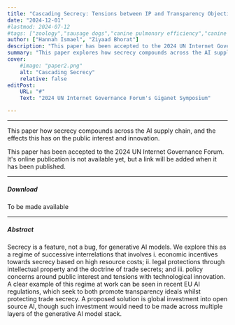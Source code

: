 ```yaml
---
title: "Cascading Secrecy: Tensions between IP and Transparency Objectives"
date: "2024-12-01"
#lastmod: 2024-07-12
#tags: ["zoology","sausage dogs","canine pulmonary efficiency","canine science","experimental zoology"]
author: ["Hannah Ismael", "Ziyaad Bhorat"]
description: "This paper has been accepted to the 2024 UN Internet Governance Forum. It's online publication is not available yet, but a link will be added when it has been published." 
summary: "This paper explores how secrecy compounds across the AI supply chain, and the effects this has on the public interest and innovation." 
cover:
    #image: "paper2.png"
    alt: "Cascading Secrecy"
    relative: false
editPost:
    URL: "#"
    Text: "2024 UN Internet Governance Forum's Giganet Symposium"

---
```


---

This paper how secrecy compounds across the AI supply chain, and the effects this has on the public interest and innovation.

This paper has been accepted to the 2024 UN Internet Governance Forum. It's online publication is not available yet, but a link will be added when it has been published.

---

##### Download

To be made available


---

##### Abstract

Secrecy is a feature, not a bug, for generative AI models. We explore this as a regime of successive interrelations that involves i. economic incentives towards secrecy based on high resource costs; ii. legal protections through intellectual property and the doctrine of trade secrets; and iii. policy concerns around public interest and tensions with technological innovation. A clear example of this regime at work can be seen in recent EU AI regulations, which seek to both promote transparency ideals whilst protecting trade secrecy. A proposed solution is global investment into open source AI, though such investment would need to be made across multiple layers of the generative AI model stack.  

